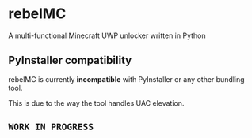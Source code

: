 # rebelMC
A multi-functional Minecraft UWP unlocker written in Python

## PyInstaller compatibility
rebelMC is currently **incompatible** with PyInstaller or any other bundling tool.

This is due to the way the tool handles UAC elevation.

## `WORK IN PROGRESS`
